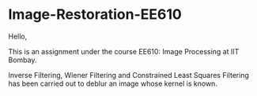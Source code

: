# Image-Restoration-EE610

Hello,

This is an assignment under the course EE610: Image Processing at IIT Bombay.

Inverse Filtering, Wiener Filtering and Constrained Least Squares Filtering has been carried out to deblur an image whose kernel is known.

